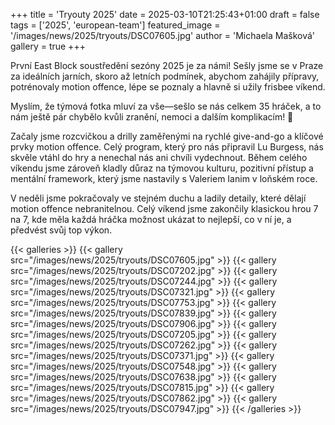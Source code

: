 +++
title = 'Tryouty 2025'
date = 2025-03-10T21:25:43+01:00
draft = false
tags = ['2025', 'european-team']
featured_image = '/images/news/2025/tryouts/DSC07605.jpg'
author = 'Michaela Mašková'
gallery = true
+++

První East Block soustředění sezóny 2025 je za námi! Sešly jsme se v Praze za ideálních jarních, skoro až letních podmínek, abychom zahájily přípravy, potrénovaly motion offence, lépe se poznaly a hlavně si užily frisbee víkend.

<!--more-->

Myslím, že týmová fotka mluví za vše—sešlo se nás celkem 35 hráček, a to nám ještě pár chybělo kvůli zranění, nemoci a dalším komplikacím! 🤯

Začaly jsme rozcvičkou a drilly zaměřenými na rychlé give-and-go a klíčové prvky motion offence. Celý program, který pro nás připravil Lu Burgess, nás skvěle vtáhl do hry a nenechal nás ani chvíli vydechnout. Během celého víkendu jsme zároveň kladly důraz na týmovou kulturu, pozitivní přístup a mentální framework, který jsme nastavily s Valeriem Ianim v loňském roce.

V neděli jsme pokračovaly ve stejném duchu a ladily detaily, které dělají motion offence nebranitelnou. Celý víkend jsme zakončily klasickou hrou 7 na 7, kde měla každá hráčka možnost ukázat to nejlepší, co v ní je, a předvést svůj top výkon.

{{< galleries >}}
{{< gallery src="/images/news/2025/tryouts/DSC07605.jpg" >}}
{{< gallery src="/images/news/2025/tryouts/DSC07202.jpg" >}}
{{< gallery src="/images/news/2025/tryouts/DSC07244.jpg" >}}
{{< gallery src="/images/news/2025/tryouts/DSC07321.jpg" >}}
{{< gallery src="/images/news/2025/tryouts/DSC07753.jpg" >}}
{{< gallery src="/images/news/2025/tryouts/DSC07839.jpg" >}}
{{< gallery src="/images/news/2025/tryouts/DSC07906.jpg" >}}
{{< gallery src="/images/news/2025/tryouts/DSC07205.jpg" >}}
{{< gallery src="/images/news/2025/tryouts/DSC07262.jpg" >}}
{{< gallery src="/images/news/2025/tryouts/DSC07371.jpg" >}}
{{< gallery src="/images/news/2025/tryouts/DSC07548.jpg" >}}
{{< gallery src="/images/news/2025/tryouts/DSC07638.jpg" >}}
{{< gallery src="/images/news/2025/tryouts/DSC07815.jpg" >}}
{{< gallery src="/images/news/2025/tryouts/DSC07862.jpg" >}}
{{< gallery src="/images/news/2025/tryouts/DSC07947.jpg" >}}
{{< /galleries >}}